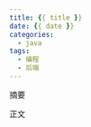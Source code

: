 ```yaml
---
title: {{ title }}
date: {{ date }}
categories: 
  - java
tags: 
  - 编程
  - 后端
---
```




摘要

<!-- more -->



正文